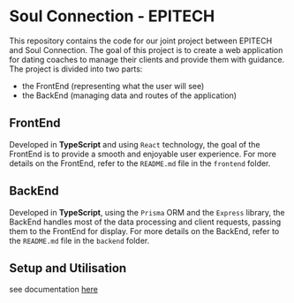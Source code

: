 # Soul Connection - EPITECH

This repository contains the code for our joint project between EPITECH and Soul Connection.
The goal of this project is to create a web application for dating coaches to manage their clients and provide them with guidance.
The project is divided into two parts:

- the FrontEnd (representing what the user will see)
- the BackEnd (managing data and routes of the application)

## FrontEnd

Developed in **TypeScript** and using `React` technology, the goal of the FrontEnd is to provide a smooth and enjoyable user experience.
For more details on the FrontEnd, refer to the `README.md` file in the `frontend` folder.

## BackEnd

Developed in **TypeScript**, using the `Prisma` ORM and the `Express` library, the BackEnd handles most of the data processing and client requests, passing them to the FrontEnd for display.
For more details on the BackEnd, refer to the `README.md` file in the `backend` folder.

## Setup and Utilisation

see documentation [here](setup.md)
